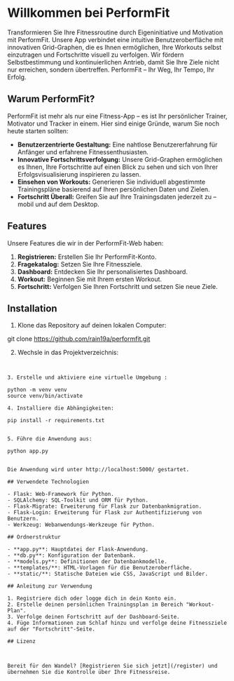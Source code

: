 # Willkommen bei PerformFit

Transformieren Sie Ihre Fitnessroutine durch Eigeninitiative und Motivation mit PerformFit. Unsere App verbindet eine intuitive Benutzeroberfläche mit innovativen Grid-Graphen, die es Ihnen ermöglichen, Ihre Workouts selbst einzutragen und Fortschritte visuell zu verfolgen. Wir fördern Selbstbestimmung und kontinuierlichen Antrieb, damit Sie Ihre Ziele nicht nur erreichen, sondern übertreffen. PerformFit – Ihr Weg, Ihr Tempo, Ihr Erfolg.

## Warum PerformFit?

PerformFit ist mehr als nur eine Fitness-App – es ist Ihr persönlicher Trainer, Motivator und Tracker in einem. Hier sind einige Gründe, warum Sie noch heute starten sollten:

- **Benutzerzentrierte Gestaltung:** Eine nahtlose Benutzererfahrung für Anfänger und erfahrene Fitnessenthusiasten.
- **Innovative Fortschrittsverfolgung:** Unsere Grid-Graphen ermöglichen es Ihnen, Ihre Fortschritte auf einen Blick zu sehen und sich von Ihrer Erfolgsvisualisierung inspirieren zu lassen.
- **Einsehen von Workouts:** Generieren Sie individuell abgestimmte Trainingspläne basierend auf Ihren persönlichen Daten und Zielen.
- **Fortschritt Überall:** Greifen Sie auf Ihre Trainingsdaten jederzeit zu – mobil und auf dem Desktop.

## Features

Unsere Features die wir in der PerformFit-Web haben:

1. **Registrieren:** Erstellen Sie Ihr PerformFit-Konto.
2. **Fragekatalog:** Setzen Sie Ihre Fitnessziele.
3. **Dashboard:** Entdecken Sie Ihr personalisiertes Dashboard.
4. **Workout:** Beginnen Sie mit Ihrem ersten Workout.
5. **Fortschritt:** Verfolgen Sie Ihren Fortschritt und setzen Sie neue Ziele.


## Installation

1. Klone das Repository auf deinen lokalen Computer:

git clone https://github.com/rain19a/performfit.git


2. Wechsle in das Projektverzeichnis:

``` cd performfit


3. Erstelle und aktiviere eine virtuelle Umgebung :

python -m venv venv
source venv/bin/activate

4. Installiere die Abhängigkeiten:

pip install -r requirements.txt


5. Führe die Anwendung aus:

python app.py


Die Anwendung wird unter http://localhost:5000/ gestartet.

## Verwendete Technologien

- Flask: Web-Framework für Python.
- SQLAlchemy: SQL-Toolkit und ORM für Python.
- Flask-Migrate: Erweiterung für Flask zur Datenbankmigration.
- Flask-Login: Erweiterung für Flask zur Authentifizierung von Benutzern.
- Werkzeug: Webanwendungs-Werkzeuge für Python.

## Ordnerstruktur

- **app.py**: Hauptdatei der Flask-Anwendung.
- **db.py**: Konfiguration der Datenbank.
- **models.py**: Definitionen der Datenbankmodelle.
- **templates/**: HTML-Vorlagen für die Benutzeroberfläche.
- **static/**: Statische Dateien wie CSS, JavaScript und Bilder.

## Anleitung zur Verwendung

1. Registriere dich oder logge dich in dein Konto ein.
2. Erstelle deinen persönlichen Trainingsplan im Bereich "Workout-Plan".
3. Verfolge deinen Fortschritt auf der Dashboard-Seite.
4. Füge Informationen zum Schlaf hinzu und verfolge deine Fitnessziele auf der "Fortschritt"-Seite.

## Lizenz



Bereit für den Wandel? [Registrieren Sie sich jetzt](/register) und übernehmen Sie die Kontrolle über Ihre Fitnessreise.

